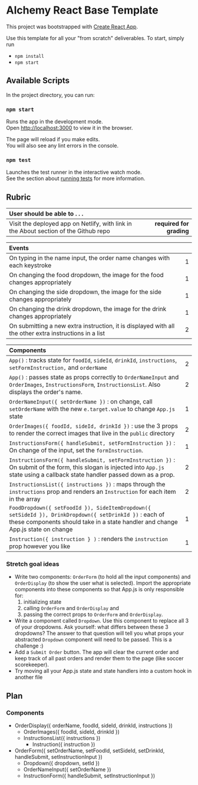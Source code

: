 # Alchemy React Base Template

This project was bootstrapped with [Create React App](https://github.com/facebook/create-react-app).

Use this template for all your "from scratch" deliverables. To start, simply run

- `npm install`
- `npm start`

## Available Scripts

In the project directory, you can run:

### `npm start`

Runs the app in the development mode.\
Open [http://localhost:3000](http://localhost:3000) to view it in the browser.

The page will reload if you make edits.\
You will also see any lint errors in the console.

### `npm test`

Launches the test runner in the interactive watch mode.\
See the section about [running tests](https://facebook.github.io/create-react-app/docs/running-tests) for more information.

## Rubric

| User should be able to . . .                                                         |             |
| :----------------------------------------------------------------------------------- | ----------: |
| Visit the deployed app on Netlify, with link in the About section of the Github repo |  **required for grading** |

| Events                                                                                |             |
| :----------------------------------------------------------------------------------- | ----------: |
| On typing in the name input, the order name changes with each keystroke  |        1 |
| On changing the food dropdown, the image for the food changes appropriately  |        1 |
| On changing the side dropdown, the image for the side changes appropriately  |        1 |
| On changing the drink dropdown, the image for the drink changes appropriately  |        1 |
| On submitting a new extra instruction, it is displayed with all the other extra instructions in a list |        2 |

| Components                                                                                |             |
| :----------------------------------------------------------------------------------- | ----------: |
| `App()` : tracks state for `foodId`, `sideId`, `drinkId`, `instructions`, `setFormInstruction,` and `orderName` |2|
| `App()` : passes state as props correctly to `OrderNameInput` and `OrderImages`, `InstructionsForm`, `InstructionsList`. Also displays the order's name. |2|
| `OrderNameInput({ setOrderName })` : on change, call `setOrderName` with the new `e.target.value` to change `App.js` state |1|
| `OrderImages({ foodId, sideId, drinkId })` : use the 3 props to render the correct images that live in the `public` directory |2|
| `InstructionsForm({ handleSubmit, setFormInstruction })` : On change of the input, set the `formInstruction`.  |1|
| `InstructionsForm({ handleSubmit, setFormInstruction })` : On submit of the form, this slogan is injected into `App.js` state using a callback state handler passed down as a prop. |2|
| `InstructionsList({ instructions })` : maps through the `instructions` prop and renders an `Instruction` for each item in the array |2|
| `FoodDropdown({ setFoodId }), SideItemDropdown({ setSideId }), DrinkDropdown({ setDrinkId })` : each of these components should take in a state handler and change App.js state on change |1|
| `Instruction({ instruction } )` : renders the `instruction` prop however you like |1|

### Stretch goal ideas

- Write two components: `OrderForm` (to hold all the input components) and `OrderDisplay` (to show the user what is selected). Import the appropriate components into these components so that App.js is only responsible for:
  1) initializing state
  2) calling `OrderForm` and `OrderDisplay` and
  3) passing the correct props to `OrderForm` and `OrderDisplay`.
- Write a component called `Dropdown`. Use this component to replace all 3 of your dropdowns. Ask yourself: what differs between these 3 dropdowns? The answer to that question will tell you what props your abstracted `Dropdown` component will need to be passed. This is a challenge :)
- Add a `Submit Order` button. The app will clear the current order and keep track of all past orders and render them to the page (like soccer scorekeeper).
- Try moving all your App.js state and state handlers into a custom hook in another file

## Plan

### Components

- OrderDisplay({ orderName, foodId, sideId, drinkId, instructions })
  - OrderImages({ foodId, sideId, drinkId })
  - InstructionsList({ instructions })
    - Instruction({ instruction })
- OrderForm({ setOrderName, setFoodId, setSideId, setDrinkId, handleSubmit, setInstructionInput })
  - Dropdown({ dropdown, setId })
  - OrderNameInput({ setOrderName })
  - InstructionForm({ handleSubmit, setInstructionInput })
